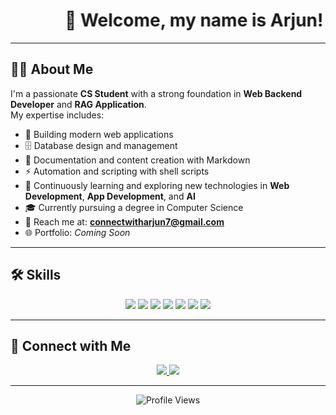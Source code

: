 <!-- Dynamic Welcome Text -->
<h1 align="center">
  <marquee behavior="alternate" direction="left" scrollamount="6">
    👋 Welcome, my name is Arjun!
  </marquee>
</h1>

---

## 👨‍💻 About Me
I'm a passionate **CS Student** with a strong foundation in **Web Backend Developer** and **RAG Application**.  
My expertise includes:

- 🚀 Building modern web applications  
- 🗄️ Database design and management  
- 📝 Documentation and content creation with Markdown  
- ⚡ Automation and scripting with shell scripts  
- 🌱 Continuously learning and exploring new technologies in **Web Development**, **App Development**, and **AI**  
- 🎓 Currently pursuing a degree in Computer Science  
- 📩 Reach me at: **[connectwitharjun7@gmail.com](mailto:connectwitharjun7@gmail.com)**  
- 🌐 Portfolio: *Coming Soon*  

---

## 🛠️ Skills  

<p align="center">
  <img src="https://img.shields.io/badge/SQL-336791?style=for-the-badge&logo=postgresql&logoColor=white" />
  <img src="https://img.shields.io/badge/Python-3776AB?style=for-the-badge&logo=python&logoColor=white" />
  <img src="https://img.shields.io/badge/C-00599C?style=for-the-badge&logo=c&logoColor=white" />
  <img src="https://img.shields.io/badge/HTML5-E34F26?style=for-the-badge&logo=html5&logoColor=white" />
  <img src="https://img.shields.io/badge/CSS3-1572B6?style=for-the-badge&logo=css3&logoColor=white" />
  <img src="https://img.shields.io/badge/Flask-000000?style=for-the-badge&logo=flask&logoColor=white" />
  <img src="https://img.shields.io/badge/VS%20Code-0078D4?style=for-the-badge&logo=visual-studio-code&logoColor=white" />
</p>

---

## 🤝 Connect with Me  

<p align="center">
  <a href="https://github.com/arjun-kale">
    <img src="https://img.shields.io/badge/GitHub-000000?style=for-the-badge&logo=github&logoColor=white" />
  </a>
  <a href="https://instagram.com/_arjunkale777">
    <img src="https://img.shields.io/badge/Instagram-E4405F?style=for-the-badge&logo=instagram&logoColor=white" />
  </a>
</p>

---

<p align="center">  
  <img src="https://komarev.com/ghpvc/?username=arjun-kale&label=Profile%20views&color=blue&style=flat" alt="Profile Views" />  
</p>
